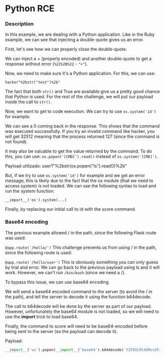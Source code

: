 # Python RCE

### Description

In this example, we are dealing with a Python application.
Like in the Ruby example, we can see that injecting a double-quote gives us an error.

First, let's see how we can properly close the double-quote.

We can inject a + (properly encoded) and another double-quote to get a response without error (`%22%2B%22` - `"+"`).

Now, we need to make sure it's a Python application. For this, we can use:
```python3
hacker"%2bstr("test")%2b"
```
The fact that both `str()` and True are available give us a pretty good chance that Python is used. For the rest of the challenge, we will put our payload inside the call to `str()`.

Now, we want to get to code execution. We can try to use `os.system('id')` for example.

We can see a 0 coming back in the response. This shows that the command was executed successfully. If you try an invalid command like hacker, you will get 32512 meaning that the process returned 127 (since the command is not found).

It may also be valuable to get the value returned by the command. To do this, you can use: `os.popen('[CMD]').read()` instead of `os.system('[CMD]')`.

Payload utilizado:
user1"%2bstr(os.popen("ls").read())%2b"

But, if we try to use `os.system('id')` for example and we get an error message, this is likely due to the fact that the os module (that we need to access system) is not loaded. We can use the following syntax to load and run the system function:

`__import__('os').system(...)`

Finally, by replacing our initial call to id with the score command.

### Base64 encoding

The previous example allowed / in the path, since the following Flask route was used:

`@app.route('/hello/')`
This challenge prevents us from using / in the path, since the following route is used:

`@app.route('/hello/user')`
This is obviously something you can only guess by trial and error. We can go back to the previous payload using ls and it will work. However, we can't run `/bin/bash` (since we need a /).

To bypass this issue, we can use base64 encoding.

We will send a base64 encoded command to the server (to avoid the / in the path), and tell the server to decode it using the function b64decode.

The call to b64decode will be done by the server as part of our payload. However, unfortunately the base64 module is not loaded, so we will need to use the __import__ trick to load base64.

Finally, the command to score will need to be base64-encoded before being sent to the server (so the payload can decode it).

Payload:
```python
__import__('os').popen(__import__('base64').b64decode('Y2F0IC9ldGMvcGFzc3dk')).read()
```